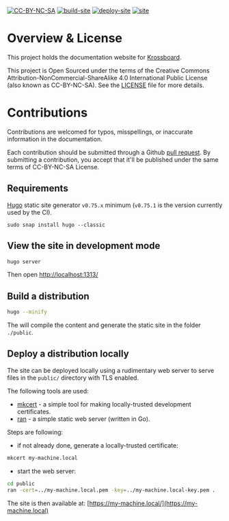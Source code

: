 [![CC-BY-NC-SA](https://licensebuttons.net/l/by-nc-sa/3.0/88x31.png)](LICENSE.md)
[![build-site](https://img.shields.io/github/workflow/status/2-alchemists/krossboard-docs/build%20site?label=build&style=for-the-badge)](https://github.com/2-alchemists/krossboard-docs/actions/workflows/build.yml)
[![deploy-site](https://img.shields.io/github/workflow/status/2-alchemists/krossboard-docs/deploy%20site?label=deploy&style=for-the-badge)](https://github.com/2-alchemists/krossboard-docs/actions/workflows/deploy.yml)
[![site](https://img.shields.io/badge/%F0%9F%8C%8E-site-blue?style=for-the-badge)](https://krossboard.app)

# Overview & License

This project holds the documentation website for [Krossboard](https://krossboard.app/).

This project is Open Sourced under the terms of the Creative Commons Attribution-NonCommercial-ShareAlike 4.0 International Public License (also known as CC-BY-NC-SA). See the [LICENSE](LICENSE.md) file for more details.

# Contributions

Contributions are welcomed for typos, misspellings, or inaccurate information in the documentation.

Each contribution should be submitted through a Github [pull request](https://github.com/2-alchemists/krossboard-docs/pulls). By submitting a contribution, you accept that it'll be published under the same terms of CC-BY-NC-SA License.

## Requirements

[Hugo](https://gohugo.io/) static site generator `v0.75.x` minimum (`v0.75.1` is the version currently used by the CI).

```
sudo snap install hugo --classic
```

## View the site in development mode

```sh
hugo server
```

Then open [http://localhost:1313/](http://localhost:1313/)

## Build a distribution

```sh
hugo --minify
```

The will compile the content and generate the static site in the folder `./public`.

## Deploy a distribution locally

The site can be deployed locally using a rudimentary web server to serve files in the `public/` directory with TLS enabled.

The following tools are used:

- [mkcert](https://github.com/FiloSottile/mkcert) - a simple tool for making locally-trusted development certificates.
- [ran](https://github.com/m3ng9i/ran) - a simple static web server (written in Go).

Steps are following:

- if not already done, generate a locally-trusted certificate:

```sh
mkcert my-machine.local
```

- start the web server:

```sh
cd public
ran -cert=../my-machine.local.pem -key=../my-machine.local-key.pem .
```

The site is then available at: [https://my-machine.local/](https://my-machine.local)

